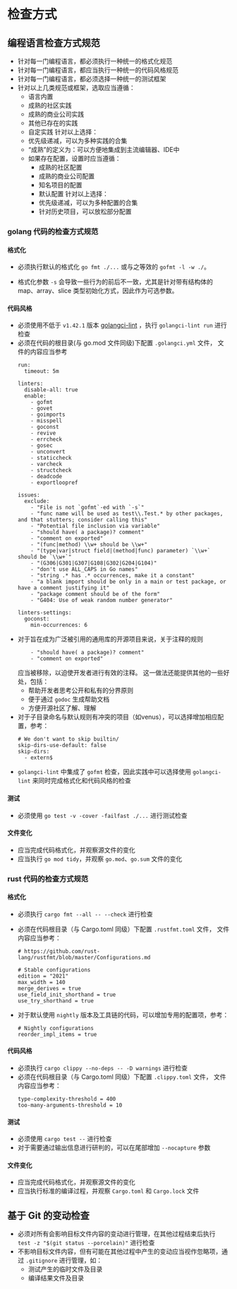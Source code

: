 # 检查方式

## 编程语言检查方式规范
- 针对每一门编程语言，都必须执行一种统一的格式化规范
- 针对每一门编程语言，都应当执行一种统一的代码风格规范
- 针对每一门编程语言，都必须选择一种统一的测试框架
- 针对以上几类规范或框架，选取应当遵循：
  - 语言内置
  - 成熟的社区实践
  - 成熟的商业公司实践
  - 其他已存在的实践
  - 自定实践
  针对以上选择：
  - 优先级递减，可以为多种实践的合集
  - “成熟”的定义为：可以方便地集成到主流编辑器、IDE中
  - 如果存在配置，设置时应当遵循：
	- 成熟的社区配置
	- 成熟的商业公司配置
	- 知名项目的配置
    - 默认配置
	针对以上选择：
	- 优先级递减，可以为多种配置的合集
	- 针对历史项目，可以放松部分配置

### golang 代码的检查方式规范

#### 格式化
- 必须执行默认的格式化 `go fmt ./...` 或与之等效的 `gofmt -l -w ./`。

- 格式化参数 `-s` 会导致一些行为的前后不一致，尤其是针对带有结构体的 map、array、slice 类型初始化方式，因此作为可选参数。


#### 代码风格
- 必须使用不低于 `v1.42.1` 版本 [golangci-lint](https://github.com/golangci/golangci-lint) ，执行 `golangci-lint run` 进行检查
- 必须在代码的根目录(与 go.mod 文件同级)下配置 `.golangci.yml` 文件，
  文件的内容应当参考
  ```
  run:
    timeout: 5m

  linters:
    disable-all: true
    enable:
      - gofmt
      - govet
      - goimports
      - misspell
      - goconst
      - revive
      - errcheck
      - gosec
      - unconvert
      - staticcheck
      - varcheck
      - structcheck
      - deadcode
      - exportloopref

  issues:
    exclude:
      - "File is not `gofmt`-ed with `-s`"
      - "func name will be used as test\\.Test.* by other packages, and that stutters; consider calling this"
      - "Potential file inclusion via variable"
      - "should have( a package)? comment"
      - "comment on exported"
      - "(func|method) \\w+ should be \\w+"
      - "(type|var|struct field|(method|func) parameter) `\\w+` should be `\\w+`"
      - "(G306|G301|G307|G108|G302|G204|G104)"
      - "don't use ALL_CAPS in Go names"
      - "string .* has .* occurrences, make it a constant"
      - "a blank import should be only in a main or test package, or have a comment justifying it"
      - "package comment should be of the form"
      - "G404: Use of weak random number generator"

  linters-settings:
    goconst:
      min-occurrences: 6
  ```
- 对于旨在成为广泛被引用的通用库的开源项目来说，关于注释的规则
  ```
      - "should have( a package)? comment"
      - "comment on exported"
  ```
  应当被移除，以迫使开发者进行有效的注释。
  这一做法还能提供其他的一些好处，包括：
    - 帮助开发者思考公开和私有的分界原则
	- 便于通过 `godoc` 生成帮助文档
	- 方便开源社区了解、理解
- 对于子目录命名与默认规则有冲突的项目（如venus），可以选择增加相应配置，参考：
  ```
  # We don't want to skip builtin/
  skip-dirs-use-default: false
  skip-dirs:
    - extern$

  ```
- `golangci-lint` 中集成了 `gofmt` 检查，因此实践中可以选择使用 `golangci-lint` 来同时完成格式化和代码风格的检查

#### 测试
- 必须使用 `go test -v -cover -failfast ./...` 进行测试检查


#### 文件变化
- 应当完成代码格式化，并观察源文件的变化
- 应当执行 `go mod tidy`，并观察 `go.mod`、`go.sum` 文件的变化

### rust 代码的检查方式规范

#### 格式化
- 必须执行 `cargo fmt --all -- --check` 进行检查
- 必须在代码根目录（与 Cargo.toml 同级）下配置 `.rustfmt.toml` 文件，
  文件内容应当参考：
  ```
  # https://github.com/rust-lang/rustfmt/blob/master/Configurations.md

  # Stable configurations
  edition = "2021"
  max_width = 140
  merge_derives = true
  use_field_init_shorthand = true
  use_try_shorthand = true

  ```

- 对于默认使用 `nightly` 版本及工具链的代码，可以增加专用的配置项，参考：
  ```
  # Nightly configurations
  reorder_impl_items = true
  ```

#### 代码风格
- 必须执行 `cargo clippy --no-deps -- -D warnings` 进行检查
- 必须在代码根目录（与 Cargo.toml 同级）下配置 `.clippy.toml` 文件，
  文件内容应当参考：
  ```
  type-complexity-threshold = 400
  too-many-arguments-threshold = 10
  ```

#### 测试
- 必须使用 `cargo test --` 进行检查
- 对于需要通过输出信息进行研判的，可以在尾部增加 `--nocapture` 参数

#### 文件变化
- 应当完成代码格式化，并观察源文件的变化
- 应当执行标准的编译过程，并观察 `Cargo.toml` 和 `Cargo.lock` 文件

## 基于 Git 的变动检查
- 必须对所有会影响目标文件内容的变动进行管理，在其他过程结束后执行 `test -z "$(git status --porcelain)"` 进行检查
- 不影响目标文件内容，但有可能在其他过程中产生的变动应当视作忽略项，通过 `.gitignore` 进行管理，如：
  - 测试产生的临时文件及目录
  - 编译结果文件及目录
